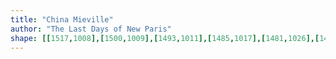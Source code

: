```yaml
---
title: "China Mieville"
author: "The Last Days of New Paris"
shape: [[1517,1008],[1500,1009],[1493,1011],[1485,1017],[1481,1026],[1484,1058],[1484,1096],[1483,1121],[1481,1127],[1481,1146],[1477,1170],[1476,1187],[1476,1249],[1474,1273],[1475,1309],[1473,1315],[1471,1359],[1472,1414],[1470,1419],[1470,1437],[1468,1445],[1468,1536],[1465,1578],[1466,1650],[1464,1696],[1462,1926],[1459,1940],[1455,2099],[1455,2124],[1457,2141],[1460,2144],[1471,2148],[1527,2148],[1533,2144],[1535,2136],[1535,2118],[1538,2103],[1539,2067],[1541,2053],[1539,2032],[1540,1983],[1538,1936],[1541,1821],[1540,1807],[1542,1783],[1544,1699],[1546,1541],[1548,1480],[1550,1464],[1551,1388],[1558,1181],[1559,1095],[1561,1076],[1561,1022],[1559,1014],[1556,1011],[1549,1009],[1534,1008]]
---
```

